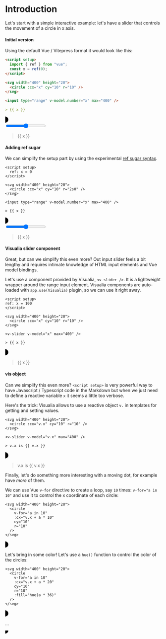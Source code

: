 # Introduction

Let's start with a simple interactive example: let's have a slider that controls the movement of a circle in x axis.

#### Initial version

Using the default Vue / Vitepress format it would look like this:

```md
<script setup>
  import { ref } from "vue";
  const x = ref(0);
</script>

<svg width="400" height="20">
  <circle :cx="x" cy="10" r="10" />
</svg>

<input type="range" v-model.number="x" max="400" />

> {{ x }}
```

<script setup>
  import { ref } from "vue";
  const x = ref(0);
</script>

<svg width="400" height="20">
  <circle :cx="x" cy="10" r="10" />
</svg>

<input type="range" v-model.number="x" max="400" />

> {{ x }}

#### Adding ref sugar

We can simplify the setup part by using the experimental [ref sugar syntax](https://github.com/vuejs/rfcs/pull/228).

```md{2}
<script setup>
  ref: x = 0
</script>

<svg width="400" height="20">
  <circle :cx="x" cy="10" r="2s0" />
</svg>

<input type="range" v-model.number="x" max="400" />

> {{ x }}
```

<svg width="400" height="20">
  <circle :cx="x" cy="10" r="10" />
</svg>

<input type="range" v-model.number="x" max="400" />

> {{ x }}

#### Visualia slider component

Great, but can we simplify this even more? Out input slider feels a bit lengthy and requires intimate knowledge of HTML input elements and Vue model bindings.

Let's use a component provided by Visualia, `<v-slider />`. It is a lightweight wrapper around the range input element. Visualia components are auto-loaded with `app.use(Visualia)` plugin, so we can use it right away.

```md{9}
<script setup>
ref: x = 100
</script>

<svg width="400" height="20">
  <circle :cx="x" cy="10" r="10" />
</svg>

<v-slider v-model="x" max="400" />

> {{ x }}
```

<svg width="400" height="20">
  <circle :cx="x" cy="10" r="10" />
</svg>

<v-slider v-model="x" max="400" />

> {{ x }}

#### vis object

Can we simplify this even more? `<script setup>` is very powerful way to have Javascript / Typescript code in the Markdown but when we just need to define a reactive variable `x` it seems a little too verbose.

Here's the trick: Visualia allows to use a reactive object `v.` in templates for getting and setting values.

```md{2,5}
<svg width="400" height="20">
  <circle :cx="v.x" cy="10" r="10" />
</svg>

<v-slider v-model="v.x" max="400" />

> v.x is {{ v.x }}
```

<svg width="400" height="20">
  <circle :cx="v.x" cy="10" r="10" />
</svg>

<v-slider v-model="v.x" max="400" />

> v.x is {{ v.x }}

Finally, let's do something more interesting with a moving dot, for example have _more_ of them.

We can use Vue `v-for` directive to create a loop, say `10` times: `v-for="a in 10"` and use it to control the x coordinate of each circle:

```md{3-4}
<svg width="400" height="20">
  <circle
    v-for="a in 10"
    :cx="v.x + a * 10"
    cy="10"
    r="10"
  />
</svg>
```

<svg width="400" height="20">
  <circle
    v-for="a in 10"
    :cx="v.x + a * 20"
    cy="10"
    r="10"
  />
</svg>

<v-slider v-model="v.x" max="400" />

Let's bring in some color! Let's use a `hue()` function to control the color of the circles:

```md{7}
<svg width="400" height="20">
  <circle
    v-for="a in 10"
    :cx="v.x + a * 20"
    cy="10"
    r="10"
    :fill="hue(a * 36)"
  />
</svg>
```

<svg width="400" height="20">
  <circle
    v-for="a in 10"
    :cx="v.x + a * 20"
    cy="10"
    r="10"
    :fill="hue(a * 36)"
  />
</svg>

...

<svg width="400" height="20">
  <circle
    v-for="a in 10"
    :cx="v.x + a * 20"
    :cy="Math.sin(v.x + a)"
    r="10"
    :fill="hue(a * 36)"
  />
</svg>
<!-- 
<svg width="400" height="80">
  <circle
    v-for="offset in range(0,100,5)"
    :cx="v.x + offset"
    :cy="Math.sin((v.x + offset) / 20) * 20 + 40"
    :fill="hue(map(offset,0,100,0,360))"
    r="10"
  />
</svg> -->
